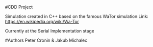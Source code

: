 #CDD Project

Simulation created in C++ based on the famous WaTor simulation
Link: https://en.wikipedia.org/wiki/Wa-Tor

Currently at the Serial Implementation stage

#Authors
Peter Cronin & Jakub Michalec
